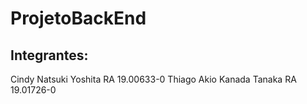 # ProjetoBackEnd

## Integrantes:

Cindy Natsuki Yoshita RA 19.00633-0
Thiago Akio Kanada Tanaka RA 19.01726-0
